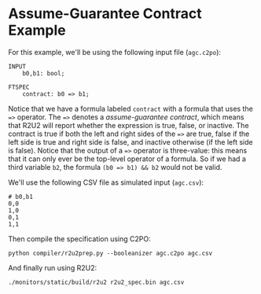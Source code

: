 # Assume-Guarantee Contract Example

For this example, we'll be using the following input file (`agc.c2po`):

    INPUT
        b0,b1: bool;

    FTSPEC
        contract: b0 => b1;

Notice that we have a formula labeled `contract` with a formula that uses the `=>` operator. The `=>` denotes a *assume-guarantee contract*, which means that R2U2 will report whether the expression is true, false, or inactive. The contract is true if both the left and right sides of the `=>` are true, false if the left side is true and right side is false, and inactive otherwise (if the left side is false). Notice that the output of a `=>` operator is three-value: this means that it can only ever be the top-level operator of a formula. So if we had a third variable `b2`, the formula `(b0 => b1) && b2` would not be valid.

We'll use the following CSV file as simulated input (`agc.csv`):

    # b0,b1
    0,0
    1,0
    0,1
    1,1

Then compile the specification using C2PO:

    python compiler/r2u2prep.py --booleanizer agc.c2po agc.csv

And finally run using R2U2:

    ./monitors/static/build/r2u2 r2u2_spec.bin agc.csv
